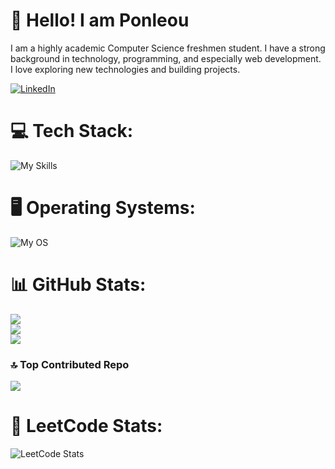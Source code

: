 # 👋 Hello! I am Ponleou

I am a highly academic Computer Science freshmen student. I have a strong background in technology, programming, and especially web development. I love exploring new technologies and building projects. 

[![LinkedIn](https://img.shields.io/badge/LinkedIn-%230077B5.svg?logo=linkedin&logoColor=white)](https://linkedin.com/in/ponleou) 

# 💻 Tech Stack:
![My Skills](https://skillicons.dev/icons?i=react,vue,html,css,js,nodejs,c,cpp,cs,py,mysql)

# 🖥️ Operating Systems:
![My OS](https://skillicons.dev/icons?i=linux,arch,nix,apple,windows)

# 📊 GitHub Stats:
![](https://github-readme-stats.vercel.app/api?username=ponleou&theme=dark&hide_border=false&include_all_commits=true&count_private=true)<br/>
![](https://github-readme-streak-stats.herokuapp.com/?user=ponleou&theme=dark&hide_border=false)<br/>
![](https://github-readme-stats.vercel.app/api/top-langs/?username=ponleou&theme=dark&hide_border=false&include_all_commits=true&count_private=true&layout=compact)

### 🔝 Top Contributed Repo
![](https://github-contributor-stats.vercel.app/api?username=ponleou&limit=5&theme=dark&combine_all_yearly_contributions=true)

# 📝 LeetCode Stats:
![LeetCode Stats](https://leetcard.jacoblin.cool/ponleou?theme=dark&font=Roboto&ext=activity)

<!-- Proudly created with GPRM ( https://gprm.itsvg.in ) -->

